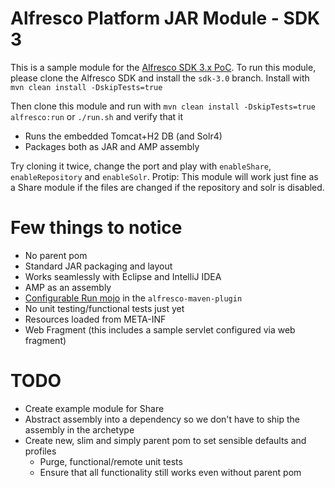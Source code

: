 # Alfresco Platform JAR Module - SDK 3

This is a sample module for the [Alfresco SDK 3.x PoC](https://github.com/Alfresco/alfresco-sdk/tree/sdk-3.0). To run this module, please clone the Alfresco SDK and install the `sdk-3.0` branch. Install with `mvn clean install -DskipTests=true`

Then clone this module and run with `mvn clean install -DskipTests=true alfresco:run` or `./run.sh` and verify that it 

 * Runs the embedded Tomcat+H2 DB (and Solr4)
 * Packages both as JAR and AMP assembly
 
 Try cloning it twice, change the port and play with `enableShare`, `enableRepository` and `enableSolr`. Protip: This module will work just fine as a Share module if the files are changed if the repository and solr is disabled.
 
# Few things to notice

 * No parent pom
 * Standard JAR packaging and layout
 * Works seamlessly with Eclipse and IntelliJ IDEA
 * AMP as an assembly
 * [Configurable Run mojo](https://github.com/Alfresco/alfresco-sdk/blob/sdk-3.0/plugins/alfresco-maven-plugin/src/main/java/org/alfresco/maven/plugin/RunMojo.java) in the `alfresco-maven-plugin`
 * No unit testing/functional tests just yet
 * Resources loaded from META-INF
 * Web Fragment (this includes a sample servlet configured via web fragment)
 
# TODO
 
  * Create example module for Share
  * Abstract assembly into a dependency so we don't have to ship the assembly in the archetype
  * Create new, slim and simply parent pom to set sensible defaults and profiles
    * Purge, functional/remote unit tests
    * Ensure that all functionality still works even without parent pom
   
  
 

